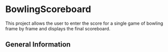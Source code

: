 # BowlingScoreboard
This project allows the user to enter the score for a single game of bowling frame by frame and displays the final scoreboard.


## General Information 
